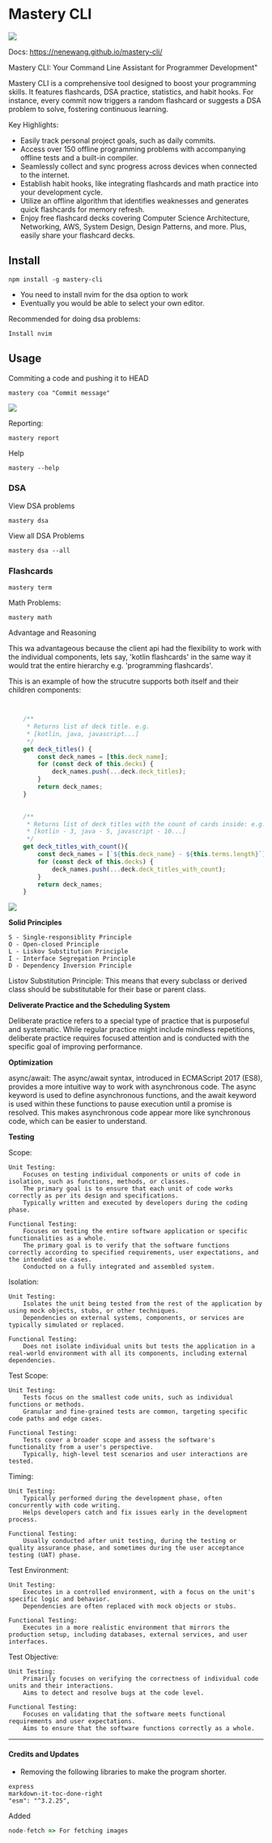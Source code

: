 # Mastery CLI

![](https://media.giphy.com/media/eveBk0ptKzjqUe0iTg/giphy.gif)

Docs: https://nenewang.github.io/mastery-cli/

Mastery CLI: Your Command Line Assistant for Programmer Development"

Mastery CLI is a comprehensive tool designed to boost your programming skills. It features flashcards, DSA practice, statistics, and habit hooks. For instance, every commit now triggers a random flashcard or suggests a DSA problem to solve, fostering continuous learning.

Key Highlights:

- Easily track personal project goals, such as daily commits.
- Access over 150 offline programming problems with accompanying offline tests and a built-in compiler.
- Seamlessly collect and sync progress across devices when connected to the internet.
- Establish habit hooks, like integrating flashcards and math practice into your development cycle.
- Utilize an offline algorithm that identifies weaknesses and generates quick flashcards for memory refresh.
- Enjoy free flashcard decks covering Computer Science Architecture, Networking, AWS, System Design, Design Patterns, and more. Plus, easily share your flashcard decks.


## Install

```
npm install -g mastery-cli
```

- You need to install nvim for the dsa option to work
- Eventually you would be able to select your own editor.

Recommended for doing dsa problems:

```
Install nvim
```


## Usage

Commiting a code and pushing it to HEAD

```
mastery coa "Commit message"
```


![](https://media.giphy.com/media/v1.Y2lkPTc5MGI3NjExNzYzYzU5NWJiMjNhNThkYzBkNTJlM2MxNjFjZjdiNzJiMTZhMGVmOSZlcD12MV9pbnRlcm5hbF9naWZzX2dpZklkJmN0PWc/JavdJQ8YjfQyOq0Cfy/giphy.gif)

Reporting:

```
mastery report
```


Help 

```
mastery --help
```


### DSA 

View DSA problems

```
mastery dsa
```


View all DSA Problems

```
mastery dsa --all
```

### Flashcards

```
mastery term
```

Math Problems:

```
mastery math
```
Advantage and Reasoning

This wa advantageous because the client api had the flexibility to work with the individual components, lets say, 'kotlin flashcards' in the same way it would trat the entire hierarchy e.g. 'programming flashcards'.

This is an example of how the strucutre supports both itself and their children components:

```js


    /**
     * Returns list of deck title. e.g.
     * [kotlin, java, javascript...]
     */
    get deck_titles() {
        const deck_names = [this.deck_name];
        for (const deck of this.decks) {
            deck_names.push(...deck.deck_titles);
        }
        return deck_names;
    }

    
    /**
     * Returns list of deck titles with the count of cards inside: e.g.:
     * [kotlin - 3, java - 5, javascript - 10...]
     */
    get deck_titles_with_count(){
        const deck_names = [`${this.deck_name} - ${this.terms.length}`];
        for (const deck of this.decks) {
            deck_names.push(...deck.deck_titles_with_count);
        }
        return deck_names;
    }

```

![](./img/2024-01-12-11-57-29.png)


**Solid Principles**

    S - Single-responsiblity Principle
    O - Open-closed Principle
    L - Liskov Substitution Principle
    I - Interface Segregation Principle
    D - Dependency Inversion Principle

Listov Substitution Principle:
This means that every subclass or derived class should be substitutable for their base or parent class.

**Deliverate Practice and the Scheduling System**

Deliberate practice refers to a special type of practice that is purposeful and systematic. While regular practice might include mindless repetitions, deliberate practice requires focused attention and is conducted with the specific goal of improving performance.


**Optimization**

async/await: The async/await syntax, introduced in ECMAScript 2017 (ES8), provides a more intuitive way to work with asynchronous code. The async keyword is used to define asynchronous functions, and the await keyword is used within these functions to pause execution until a promise is resolved. This makes asynchronous code appear more like synchronous code, which can be easier to understand.

**Testing**

Scope:

    Unit Testing:
        Focuses on testing individual components or units of code in isolation, such as functions, methods, or classes.
        The primary goal is to ensure that each unit of code works correctly as per its design and specifications.
        Typically written and executed by developers during the coding phase.

    Functional Testing:
        Focuses on testing the entire software application or specific functionalities as a whole.
        The primary goal is to verify that the software functions correctly according to specified requirements, user expectations, and the intended use cases.
        Conducted on a fully integrated and assembled system.

Isolation:

    Unit Testing:
        Isolates the unit being tested from the rest of the application by using mock objects, stubs, or other techniques.
        Dependencies on external systems, components, or services are typically simulated or replaced.

    Functional Testing:
        Does not isolate individual units but tests the application in a real-world environment with all its components, including external dependencies.

Test Scope:

    Unit Testing:
        Tests focus on the smallest code units, such as individual functions or methods.
        Granular and fine-grained tests are common, targeting specific code paths and edge cases.

    Functional Testing:
        Tests cover a broader scope and assess the software's functionality from a user's perspective.
        Typically, high-level test scenarios and user interactions are tested.

Timing:

    Unit Testing:
        Typically performed during the development phase, often concurrently with code writing.
        Helps developers catch and fix issues early in the development process.

    Functional Testing:
        Usually conducted after unit testing, during the testing or quality assurance phase, and sometimes during the user acceptance testing (UAT) phase.

Test Environment:

    Unit Testing:
        Executes in a controlled environment, with a focus on the unit's specific logic and behavior.
        Dependencies are often replaced with mock objects or stubs.

    Functional Testing:
        Executes in a more realistic environment that mirrors the production setup, including databases, external services, and user interfaces.

Test Objective:

    Unit Testing:
        Primarily focuses on verifying the correctness of individual code units and their interactions.
        Aims to detect and resolve bugs at the code level.

    Functional Testing:
        Focuses on validating that the software meets functional requirements and user expectations.
        Aims to ensure that the software functions correctly as a whole.



****

#### Credits and Updates

- Removing the following libraries to make the program shorter.

```
express
markdown-it-toc-done-right
"esm": "^3.2.25",
```

Added

```js
node-fetch => For fetching images 
```



